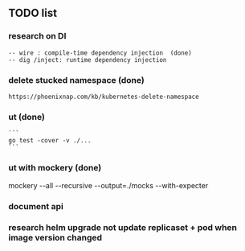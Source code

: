## TODO list
### research on DI 
    -- wire : compile-time dependency injection  (done)
    -- dig /inject: runtime dependency injection


### delete stucked namespace (done)
    https://phoenixnap.com/kb/kubernetes-delete-namespace
    
### ut   (done)
    ```
    go test -cover -v ./...
    ```
    
### ut with mockery   (done)
mockery --all --recursive --output=./mocks --with-expecter

### document api    

### research helm upgrade not update replicaset + pod when image version changed
